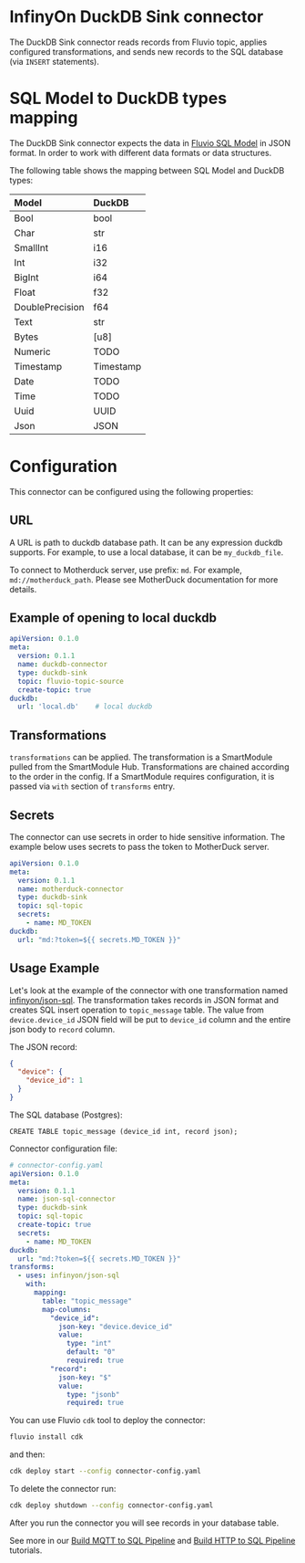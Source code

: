 # InfinyOn DuckDB Sink connector
The DuckDB Sink connector reads records from Fluvio topic, applies configured transformations, and 
sends new records to the SQL database (via `INSERT` statements). 


# SQL Model to DuckDB types mapping

The DuckDB Sink connector expects the data in [Fluvio SQL Model](./crates/fluvio-model-sql/README.md) in JSON format.
In order to work with different data formats or data structures.

The following table shows the mapping between SQL Model and DuckDB types:

| Model           | DuckDB    |                                          
|:----------------|:----------|
| Bool            | bool      |
| Char            | str       |
| SmallInt        | i16       |
| Int             | i32       |
| BigInt          | i64       |
| Float           | f32       |
| DoublePrecision | f64       |
| Text            | str       |
| Bytes           | [u8]      |
| Numeric         | TODO      |
| Timestamp       | Timestamp |
| Date            | TODO      |
| Time            | TODO      |
| Uuid            | UUID      |
| Json            | JSON      |

# Configuration

This connector can be configured using the following properties:
## URL

A URL is path to duckdb database path.  It can be any expression duckdb supports.  For example, to use a local database, it can be `my_duckdb_file`.

To connect to Motherduck server, use prefix: `md`.  For example, `md://motherduck_path`.  Please see MotherDuck documentation for more details.

## Example of opening to local duckdb
```yaml
apiVersion: 0.1.0
meta:
  version: 0.1.1
  name: duckdb-connector
  type: duckdb-sink
  topic: fluvio-topic-source
  create-topic: true
duckdb:
  url: 'local.db'    # local duckdb
```

## Transformations

 `transformations` can be applied.
The transformation is a SmartModule pulled from the SmartModule Hub. Transformations are chained according to the order
in the config. If a SmartModule requires configuration, it is passed via `with` section of `transforms` entry. 



## Secrets

The connector can use secrets in order to hide sensitive information.  The example below uses secrets to pass the token to MotherDuck server.

```yaml
apiVersion: 0.1.0
meta:
  version: 0.1.1
  name: motherduck-connector
  type: duckdb-sink
  topic: sql-topic
  secrets:
    - name: MD_TOKEN
duckdb:
  url: "md:?token=${{ secrets.MD_TOKEN }}"
```
## Usage Example
Let's look at the example of the connector with one transformation named [infinyon/json-sql](https://github.com/infinyon/fluvio-connectors/blob/main/smartmodules/json-sql/README.md). The transformation takes
records in JSON format and creates SQL insert operation to `topic_message` table. The value from `device.device_id`
JSON field will be put to `device_id` column and the entire json body to `record` column.

The JSON record:
```json
{
  "device": {
    "device_id": 1
  }
}
```

The SQL database (Postgres):
```
CREATE TABLE topic_message (device_id int, record json);
```

Connector configuration file:
```yaml
# connector-config.yaml
apiVersion: 0.1.0
meta:
  version: 0.1.1
  name: json-sql-connector
  type: duckdb-sink
  topic: sql-topic
  create-topic: true
  secrets:
    - name: MD_TOKEN
duckdb:
  url: "md:?token=${{ secrets.MD_TOKEN }}"
transforms:
  - uses: infinyon/json-sql
    with:
      mapping:
        table: "topic_message"
        map-columns:
          "device_id":
            json-key: "device.device_id"
            value:
              type: "int"
              default: "0"
              required: true
          "record":
            json-key: "$"
            value:
              type: "jsonb"
              required: true
```

You can use Fluvio `cdk` tool to deploy the connector:
```bash
fluvio install cdk
```
and then:
```bash
cdk deploy start --config connector-config.yaml
```
To delete the connector run:
```bash
cdk deploy shutdown --config connector-config.yaml

```
After you run the connector you will see records in your database table.

See more in our [Build MQTT to SQL Pipeline](https://www.fluvio.io/docs/tutorials/mqtt-to-sql/) and [Build HTTP to SQL Pipeline](https://www.fluvio.io/docs/tutorials/data-pipeline/) tutorials.
